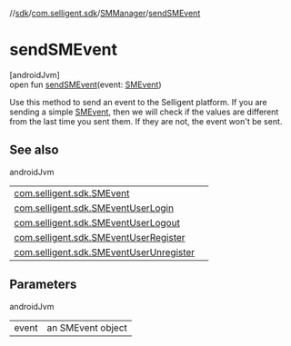 //[sdk](../../../index.md)/[com.selligent.sdk](../index.md)/[SMManager](index.md)/[sendSMEvent](send-s-m-event.md)

# sendSMEvent

[androidJvm]\
open fun [sendSMEvent](send-s-m-event.md)(event: [SMEvent](../-s-m-event/index.md))

Use this method to send an event to the Selligent platform. If you are sending a simple [SMEvent](../-s-m-event/index.md), then we will check if the values are different from the last time you sent them. If they are not, the event won't be sent.

## See also

androidJvm

| | |
|---|---|
| [com.selligent.sdk.SMEvent](../-s-m-event/index.md) |  |
| [com.selligent.sdk.SMEventUserLogin](../-s-m-event-user-login/index.md) |  |
| [com.selligent.sdk.SMEventUserLogout](../-s-m-event-user-logout/index.md) |  |
| [com.selligent.sdk.SMEventUserRegister](../-s-m-event-user-register/index.md) |  |
| [com.selligent.sdk.SMEventUserUnregister](../-s-m-event-user-unregister/index.md) |  |

## Parameters

androidJvm

| | |
|---|---|
| event | an SMEvent object |
